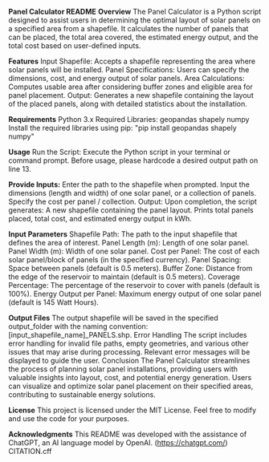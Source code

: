 **Panel Calculator README**
**Overview**
The Panel Calculator is a Python script designed to assist users in determining the optimal layout of solar panels on a specified area from a shapefile. It calculates the number of panels that can be placed, the total area covered, the estimated energy output, and the total cost based on user-defined inputs.

**Features**
Input Shapefile: Accepts a shapefile representing the area where solar panels will be installed.
Panel Specifications: Users can specify the dimensions, cost, and energy output of solar panels.
Area Calculations: Computes usable area after considering buffer zones and eligible area for panel placement.
Output: Generates a new shapefile containing the layout of the placed panels, along with detailed statistics about the installation.

**Requirements**
Python 3.x
Required Libraries:
geopandas
shapely
numpy
Install the required libraries using pip:
"pip install geopandas shapely numpy"

**Usage**
Run the Script: Execute the Python script in your terminal or command prompt. Before usage, please hardcode a desired output path on line 13.

**Provide Inputs:**
Enter the path to the shapefile when prompted.
Input the dimensions (length and width) of one solar panel, or a collection of panels.
Specify the cost per panel / collection.
Output: Upon completion, the script generates:
  A new shapefile containing the panel layout.
  Prints total panels placed, total cost, and estimated energy output in kWh.
  
**Input Parameters**
Shapefile Path: The path to the input shapefile that defines the area of interest.
Panel Length (m): Length of one solar panel.
Panel Width (m): Width of one solar panel.
Cost per Panel: The cost of each solar panel/block of panels (in the specified currency).
Panel Spacing: Space between panels (default is 0.5 meters).
Buffer Zone: Distance from the edge of the reservoir to maintain (default is 0.5 meters).
Coverage Percentage: The percentage of the reservoir to cover with panels (default is 100%).
Energy Output per Panel: Maximum energy output of one solar panel (default is 145 Watt Hours).

**Output Files**
The output shapefile will be saved in the specified output_folder with the naming convention: [input_shapefile_name]_PANELS.shp.
Error Handling
The script includes error handling for invalid file paths, empty geometries, and various other issues that may arise during processing. Relevant error messages will be displayed to guide the user.
Conclusion
The Panel Calculator streamlines the process of planning solar panel installations, providing users with valuable insights into layout, cost, and potential energy generation. Users can visualize and optimize solar panel placement on their specified areas, contributing to sustainable energy solutions.

**License**
This project is licensed under the MIT License. Feel free to modify and use the code for your purposes.

**Acknowledgments**
This README was developed with the assistance of ChatGPT, an AI language model by OpenAI. (https://chatgpt.com/)
CITATION.cff
